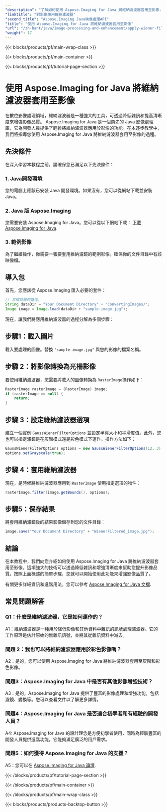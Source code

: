 ```yaml
---
"description": "了解如何使用 Aspose.Imaging for Java 將維納濾波器套用至影像，輕鬆提高影像品質並降低雜訊。"
"linktitle": "對影像應用維納濾波器"
"second_title": "Aspose.Imaging Java映像處理API"
"title": "使用 Aspose.Imaging for Java 將維納濾波器套用至影像"
"url": "/zh-hant/java/image-processing-and-enhancement/apply-wiener-filter-to-images/"
"weight": 17
---
```


{{< blocks/products/pf/main-wrap-class >}}

{{< blocks/products/pf/main-container >}}

{{< blocks/products/pf/tutorial-page-section >}}

# 使用 Aspose.Imaging for Java 將維納濾波器套用至影像


在數位影像處理領域，維納濾波器是一種強大的工具，可透過降低雜訊和提高清晰度來增強影像品質。 Aspose.Imaging for Java 是一個領先的 Java 影像處理庫，它為開發人員提供了輕鬆將維納濾波器應用於影像的功能。在本逐步教學中，我們將指導您使用 Aspose.Imaging for Java 將維納濾波器套用至影像的過程。

## 先決條件

在深入學習本教程之前，請確保您已滿足以下先決條件：

### 1. Java開發環境

您的電腦上應該已安裝 Java 開發環境。如果沒有，您可以從網站下載並安裝 Java。

### 2. Java 版 Aspose.Imaging

您需要安裝 Aspose.Imaging for Java。您可以從以下網站下載： [下載 Aspose.Imaging for Java](https://releases。aspose.com/imaging/java/).

### 3. 範例影像

為了繼續操作，你需要一張要套用維納濾鏡的範例影像。確保你的文件目錄中有該映像檔。

## 導入包

首先，您應該從 Aspose.Imaging 匯入必要的套件：

```java
// 文檔目錄的路徑。
String dataDir = "Your Document Directory" + "ConvertingImages/";
Image image = Image.load(dataDir + "sample-image.jpg");
```

現在，讓我們將應用維納濾波器的過程分解為多個步驟：

## 步驟1：載入圖片

載入要處理的圖像。替換 `"sample-image.jpg"` 與您的影像的檔案名稱。

## 步驟 2：將影像轉換為光柵影像

要使用維納濾波器，您需要將載入的圖像轉換為 `RasterImage`操作如下：

```java
RasterImage rasterImage = (RasterImage) image;
if (rasterImage == null) {
    return;
}
```

## 步驟 3：設定維納濾波器選項

建立一個實例 `GaussWienerFilterOptions` 並設定半徑大小和平滑度值。此外，您也可以指定濾鏡是在灰階模式還是彩色模式下運作。操作方法如下：

```java
GaussWienerFilterOptions options = new GaussWienerFilterOptions(12, 3);
options.setGrayscale(true);
```

## 步驟 4：套用維納濾波器

現在，是時候將維納濾波器應用到 `RasterImage` 使用指定選項的物件：

```java
rasterImage.filter(image.getBounds(), options);
```

## 步驟5：保存結果

將套用維納濾鏡後的結果影像儲存到您的文件目錄：

```java
image.save("Your Document Directory" + "WienerFiltered_image.jpg");
```

## 結論

在本教程中，我們向您介紹如何使用 Aspose.Imaging for Java 將維納濾波器套用至影像。這項強大的技術可以透過降低雜訊和增強清晰度來幫助您提升影像品質。按照上面概述的簡單步驟，您就可以開始使用此功能來增強影像品質了。

有關更多詳細資訊和進階用法，您可以參考 [Aspose.Imaging for Java 文檔](https://reference。aspose.com/imaging/java/).

## 常見問題解答

### Q1：什麼是維納濾波器，它是如何運作的？

A1：維納濾波器是一種用於降低影像和其他資料中雜訊的訊號處理濾波器。它的工作原理是估計原始的無雜訊訊號，並將其從雜訊資料中減去。

### 問題 2：我也可以將維納濾波器應用於彩色影像嗎？

A2：是的，您可以使用 Aspose.Imaging for Java 將維納濾波器套用至灰階和彩色影像。

### 問題3：Aspose.Imaging for Java 中是否有其他影像增強技術？

A3：是的，Aspose.Imaging for Java 提供了豐富的影像處理和增強功能，包括濾鏡、變換等。您可以查看文件以了解更多詳情。

### 問題4：Aspose.Imaging for Java 是否適合初學者和有經驗的開發人員？

A4: Aspose.Imaging for Java 的設計理念是方便初學者使用，同時為經驗豐富的開發人員提供進階功能。它能夠滿足廣泛的用戶需求。

### 問題5：如何獲得 Aspose.Imaging for Java 的支援？

A5：您可以在 [Aspose.Imaging for Java 論壇](https://forum。aspose.com/).

{{< /blocks/products/pf/tutorial-page-section >}}

{{< /blocks/products/pf/main-container >}}

{{< /blocks/products/pf/main-wrap-class >}}

{{< blocks/products/products-backtop-button >}}